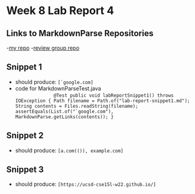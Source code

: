 # Week 8 Lab Report 4

## Links to MarkdownParse Repositories
-[my repo](https://github.com/YLuo0216/markdown-parse-Yvonne)
-[review group repo](https://github.com/samw0627/markdownparse2/blob/main/MarkdownParse.java)

## Snippet 1
- should produce: ``[`google.com]``
- code for MarkdownParseTest.java  
``              @Test
                 public void labReportSnippet1() throws IOException {
                        Path filename = Path.of("lab-report-snippet1.md");
                        String contents = Files.readString(filename);
                        assertEquals(List.of("`google.com"), MarkdownParse.getLinks(contents));
                }``

## Snippet 2
- should produce: `[a.com(()), example.com]`

## Snippet 3
- should produce: `[https://ucsd-cse15l-w22.github.io/]`

